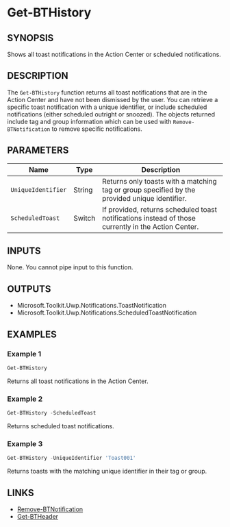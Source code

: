 # Get-BTHistory

## SYNOPSIS

Shows all toast notifications in the Action Center or scheduled notifications.

## DESCRIPTION

The `Get-BTHistory` function returns all toast notifications that are in the Action Center and have not been dismissed by the user.
You can retrieve a specific toast notification with a unique identifier, or include scheduled notifications (either scheduled outright or snoozed).
The objects returned include tag and group information which can be used with `Remove-BTNotification` to remove specific notifications.

## PARAMETERS

| Name              | Type   | Description                                                                                 |
|-------------------|--------|---------------------------------------------------------------------------------------------|
| `UniqueIdentifier`| String | Returns only toasts with a matching tag or group specified by the provided unique identifier.|
| `ScheduledToast`  | Switch | If provided, returns scheduled toast notifications instead of those currently in the Action Center.|

## INPUTS

None. You cannot pipe input to this function.

## OUTPUTS

- Microsoft.Toolkit.Uwp.Notifications.ToastNotification
- Microsoft.Toolkit.Uwp.Notifications.ScheduledToastNotification

## EXAMPLES

### Example 1

```powershell
Get-BTHistory
```

Returns all toast notifications in the Action Center.

### Example 2

```powershell
Get-BTHistory -ScheduledToast
```

Returns scheduled toast notifications.

### Example 3

```powershell
Get-BTHistory -UniqueIdentifier 'Toast001'
```

Returns toasts with the matching unique identifier in their tag or group.

## LINKS

- [Remove-BTNotification](Remove-BTNotification.md)
- [Get-BTHeader](Get-BTHeader.md)
